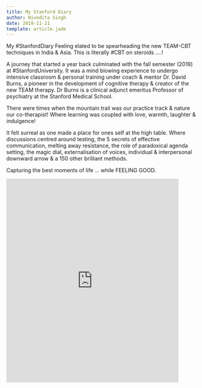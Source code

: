 ```yaml
---
title: My Stanford Diary
author: Nivedita Singh
date: 2019-11-21
template: article.jade
---
```


My #StanfordDiary
Feeling elated to be spearheading the new TEAM-CBT techniques in India & Asia. 
This is literally #CBT on steroids ....!

A journey that started a year back culminated with the fall semester (2019) at #StanfordUniversity. It was a mind blowing experience to undergo intensive classroom & personal training under coach & mentor Dr. David Burns, a pioneer in the development of cognitive therapy & creator of the new TEAM therapy. Dr Burns is a clinical adjunct emeritus Professor of psychiatry at the Stanford Medical School. 

There were times when the mountain trail was our practice track & nature our co-therapist! Where learning was coupled with love, warmth, laughter & indulgence! 

It felt surreal as one made a place for ones self at the high table. Where discussions centred around  testing, the 5 secrets of effective  communication, melting away resistance, the role of paradoxical agenda setting, the magic dial, externalisation of voices, individual & interpersonal downward arrow & a 150 other brilliant  methods.

Capturing the best moments of life ... while FEELING GOOD. 

<iframe width="90%" height="538" src="https://www.youtube.com/embed/TtIwfsSi-ac" frameborder="0" allow="accelerometer; autoplay; encrypted-media; gyroscope; picture-in-picture" allowfullscreen></iframe>



